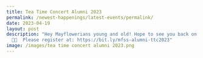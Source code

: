 ```yaml
---
title: Tea Time Concert Alumni 2023
permalink: /newest-happenings/latest-events/permalink/
date: 2023-04-19
layout: post
description: "Hey Mayflowerians young and old! Hope to see you back on campus
  👋🏻  Please register at: https://bit.ly/mfss-alumni-ttc2023"
image: /images/tea time concert alumni 2023.png
---
```

